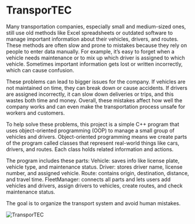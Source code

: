# TransporTEC

Many transportation companies, especially small and medium-sized ones, still use old methods like Excel spreadsheets or outdated software to manage important information about their vehicles, drivers, and routes. These methods are often slow and prone to mistakes because they rely on people to enter data manually. For example, it’s easy to forget when a vehicle needs maintenance or to mix up which driver is assigned to which vehicle. Sometimes important information gets lost or written incorrectly, which can cause confusion.

These problems can lead to bigger issues for the company. If vehicles are not maintained on time, they can break down or cause accidents. If drivers are assigned incorrectly, it can slow down deliveries or trips, and this wastes both time and money. Overall, these mistakes affect how well the company works and can even make the transportation process unsafe for workers and customers.

To help solve these problems, this project is a simple C++ program that uses object-oriented programming (OOP) to manage a small group of vehicles and drivers. Object-oriented programming means we create parts of the program called classes that represent real-world things like cars, drivers, and routes. Each class holds related information and actions.

The program includes these parts:
Vehicle: saves info like license plate, vehicle type, and maintenance status.
Driver: stores driver name, license number, and assigned vehicle.
Route: contains origin, destination, distance, and travel time.
FleetManager: connects all parts and lets users add vehicles and drivers, assign drivers to vehicles, create routes, and check maintenance status.

The goal is to organize the transport system and avoid human mistakes.

![TransporTEC](https://github.com/user-attachments/assets/4eba6795-fb38-4cbd-8673-0ba73b10d3f8)
